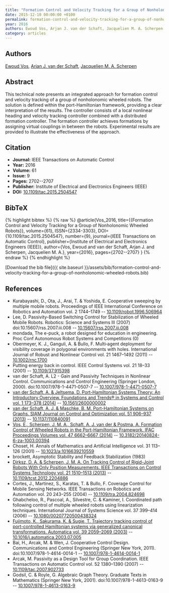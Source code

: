 ```yaml
---
title: "Formation Control and Velocity Tracking for a Group of Nonholonomic Wheeled Robots"
date: 2015-12-10 00:00:00 +0100
permalink: formation-control-and-velocity-tracking-for-a-group-of-nonholonomic-wheeled-robots
year: 2016
authors: Ewoud Vos, Arjan J. van der Schaft, Jacquelien M. A. Scherpen
category: articles
---
```

 
## Authors
[Ewoud Vos](authors/ewoud-vos), [Arjan J. van der Schaft](authors/arjan-van-der-schaft), [Jacquelien M. A. Scherpen](authors/jacquelien-m-a-scherpen)
 
## Abstract
This technical note presents an integrated approach for formation control and velocity tracking of a group of nonholonomic wheeled robots. The solution is defined within the port-Hamiltonian framework, providing a clear interpretation of the results. The controller consists of a local nonlinear heading and velocity tracking controller combined with a distributed formation controller. The formation controller achieves formations by assigning virtual couplings in between the robots. Experimental results are provided to illustrate the effectiveness of the approach.
 
## Citation
- **Journal:** IEEE Transactions on Automatic Control
- **Year:** 2016
- **Volume:** 61
- **Issue:** 9
- **Pages:** 2702--2707
- **Publisher:** Institute of Electrical and Electronics Engineers (IEEE)
- **DOI:** [10.1109/tac.2015.2504547](https://doi.org/10.1109/tac.2015.2504547)
 
## BibTeX
{% highlight bibtex %}
{% raw %}
@article{Vos_2016,
  title={{Formation Control and Velocity Tracking for a Group of Nonholonomic Wheeled Robots}},
  volume={61},
  ISSN={2334-3303},
  DOI={10.1109/tac.2015.2504547},
  number={9},
  journal={IEEE Transactions on Automatic Control},
  publisher={Institute of Electrical and Electronics Engineers (IEEE)},
  author={Vos, Ewoud and van der Schaft, Arjan J. and Scherpen, Jacquelien M. A.},
  year={2016},
  pages={2702--2707}
}
{% endraw %}
{% endhighlight %}
 
[Download the bib file]({{ site.baseurl }}/assets/bib/formation-control-and-velocity-tracking-for-a-group-of-nonholonomic-wheeled-robots.bib)
 
## References
- Kurabayashi, D., Ota, J., Arai, T. & Yoshida, E. Cooperative sweeping by multiple mobile robots. Proceedings of IEEE International Conference on Robotics and Automation vol. 2 1744–1749 -- [10.1109/robot.1996.506964](https://doi.org/10.1109/robot.1996.506964)
- Lee, D. Passivity-Based Switching Control for Stabilization of Wheeled Mobile Robots. Robotics: Science and Systems III (2007) doi:10.15607/rss.2007.iii.008 -- [10.15607/rss.2007.iii.008](https://doi.org/10.15607/rss.2007.iii.008)
- mondada, The e-puck, a robot designed for education in engineering. Proc Conf Autonomous Robot Systems and Competitions (0)
- Obermeyer, K. J., Ganguli, A. & Bullo, F. Multi‐agent deployment for visibility coverage in polygonal environments with holes. International Journal of Robust and Nonlinear Control vol. 21 1467–1492 (2011) -- [10.1002/rnc.1700](https://doi.org/10.1002/rnc.1700)
- Putting energy back in control. IEEE Control Systems vol. 21 18–33 (2001) -- [10.1109/37.915398](https://doi.org/10.1109/37.915398)
- van der Schaft, A. L2 - Gain and Passivity Techniques in Nonlinear Control. Communications and Control Engineering (Springer London, 2000). doi:10.1007/978-1-4471-0507-7 -- [10.1007/978-1-4471-0507-7](https://doi.org/10.1007/978-1-4471-0507-7)
- [van der Schaft, A. & Jeltsema, D. Port-Hamiltonian Systems Theory: An Introductory Overview. Foundations and Trends® in Systems and Control vol. 1 173–378 (2014)](port-hamiltonian-systems-theory-an-introductory-overview) -- [10.1561/2600000002](https://doi.org/10.1561/2600000002)
- [van der Schaft, A. J. & Maschke, B. M. Port-Hamiltonian Systems on Graphs. SIAM Journal on Control and Optimization vol. 51 906–937 (2013)](port-hamiltonian-systems-on-graphs) -- [10.1137/110840091](https://doi.org/10.1137/110840091)
- [Vos, E., Scherpen, J. M. A., Schaft, A. J. van der & Postma, A. Formation Control of Wheeled Robots in the Port-Hamiltonian Framework. IFAC Proceedings Volumes vol. 47 6662–6667 (2014)](formation-control-of-wheeled-robots-in-the-port-hamiltonian-framework) -- [10.3182/20140824-6-za-1003.00394](https://doi.org/10.3182/20140824-6-za-1003.00394)
- Choset, H. Annals of Mathematics and Artificial Intelligence vol. 31 113–126 (2001) -- [10.1023/a:1016639210559](https://doi.org/10.1023/a:1016639210559)
- brockett, Asymptotic Stability and Feedback Stabilization (1983)
- [Dirksz, D. A. & Scherpen, J. M. A. On Tracking Control of Rigid-Joint Robots With Only Position Measurements. IEEE Transactions on Control Systems Technology vol. 21 1510–1513 (2013)](on-tracking-control-of-rigid-joint-robots-with-only-position-measurements) -- [10.1109/tcst.2012.2204886](https://doi.org/10.1109/tcst.2012.2204886)
- Cortes, J., Martinez, S., Karatas, T. & Bullo, F. Coverage Control for Mobile Sensing Networks. IEEE Transactions on Robotics and Automation vol. 20 243–255 (2004) -- [10.1109/tra.2004.824698](https://doi.org/10.1109/tra.2004.824698)
- Ghabcheloo, R., Pascoal, A., Silvestre, C. & Kaminer, I. Coordinated path following control of multiple wheeled robots using linearization techniques. International Journal of Systems Science vol. 37 399–414 (2006) -- [10.1080/00207720500438324](https://doi.org/10.1080/00207720500438324)
- [Fujimoto, K., Sakurama, K. & Sugie, T. Trajectory tracking control of port-controlled Hamiltonian systems via generalized canonical transformations. Automatica vol. 39 2059–2069 (2003)](trajectory-tracking-control-of-port-controlled-hamiltonian-systems-via-generalized-canonical-transformations) -- [10.1016/j.automatica.2003.07.005](https://doi.org/10.1016/j.automatica.2003.07.005)
- Bai, H., Arcak, M. & Wen, J. Cooperative Control Design. Communications and Control Engineering (Springer New York, 2011). doi:10.1007/978-1-4614-0014-1 -- [10.1007/978-1-4614-0014-1](https://doi.org/10.1007/978-1-4614-0014-1)
- Arcak, M. Passivity as a Design Tool for Group Coordination. IEEE Transactions on Automatic Control vol. 52 1380–1390 (2007) -- [10.1109/tac.2007.902733](https://doi.org/10.1109/tac.2007.902733)
- Godsil, C. & Royle, G. Algebraic Graph Theory. Graduate Texts in Mathematics (Springer New York, 2001). doi:10.1007/978-1-4613-0163-9 -- [10.1007/978-1-4613-0163-9](https://doi.org/10.1007/978-1-4613-0163-9)

